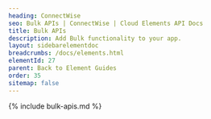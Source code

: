 ```yaml
---
heading: ConnectWise
seo: Bulk APIs | ConnectWise | Cloud Elements API Docs
title: Bulk APIs
description: Add Bulk functionality to your app.
layout: sidebarelementdoc
breadcrumbs: /docs/elements.html
elementId: 27
parent: Back to Element Guides
order: 35
sitemap: false
---
```


{% include bulk-apis.md %}
